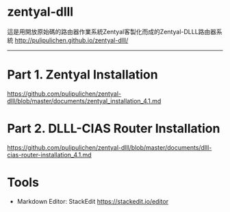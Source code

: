 zentyal-dlll
===============

這是用開放原始碼的路由器作業系統Zentyal客製化而成的Zentyal-DLLL路由器系統
http://pulipulichen.github.io/zentyal-dlll/

----
# Part 1. Zentyal Installation
https://github.com/pulipulichen/zentyal-dlll/blob/master/documents/zentyal_installation_4.1.md

# Part 2. DLLL-CIAS Router Installation
https://github.com/pulipulichen/zentyal-dlll/blob/master/documents/dlll-cias-router-installation_4.1.md

Tools
====
- Markdown Editor: StackEdit https://stackedit.io/editor
